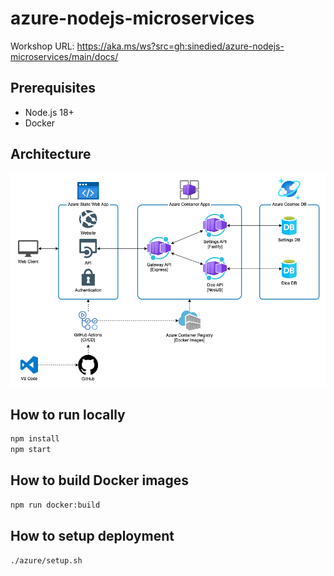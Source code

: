 # azure-nodejs-microservices

Workshop URL: https://aka.ms/ws?src=gh:sinedied/azure-nodejs-microservices/main/docs/

## Prerequisites

- Node.js 18+
- Docker

## Architecture

<!-- can be edited with https://draw.io -->
![Application architecture](./docs/assets/architecture.drawio.png)

## How to run locally

```bash
npm install
npm start
```

## How to build Docker images

```bash
npm run docker:build
```

## How to setup deployment

```bash
./azure/setup.sh
```
